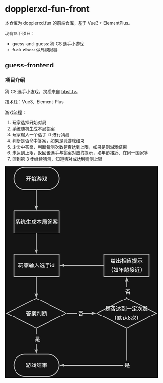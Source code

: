 # dopplerxd-fun-front

本仓库为 dopplerxd.fun 的前端仓库，基于 Vue3 + ElementPlus。

现有以下项目：
- guess-and-guess: 猜 CS 选手小游戏
- fuck-ziben: 做局模拟器

## guess-frontend

### 项目介绍

猜 CS 选手小游戏，灵感来自 [blast.tv](https://blast.tv/counter-strikle)。

技术栈：Vue3、Element-Plus

游戏流程：

1. 玩家选择开始对局
2. 系统随机生成本局答案
3. 玩家输入一个选手 id 进行猜测
4. 判断是否命中答案，如果是则游戏结束
5. 未命中答案，判断猜测次数是否达到上限，如果是则游戏结束
6. 未达到上限，返回该选手与答案对应的提示，如年龄接近、在同一国家等
7. 回到第 3 步继续猜测，知道猜对或达到猜测上限

![img](assets\guess-流程图.jpeg)